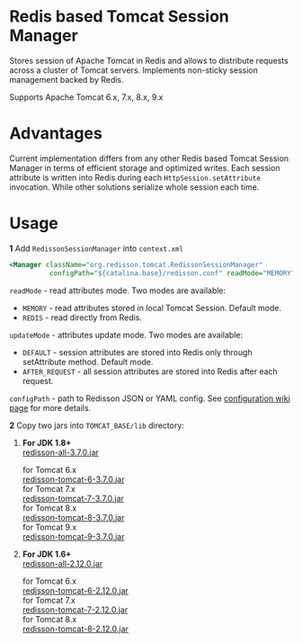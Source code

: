 Redis based Tomcat Session Manager
===

Stores session of Apache Tomcat in Redis and allows to distribute requests across a cluster of Tomcat servers. Implements non-sticky session management backed by Redis.  

Supports Apache Tomcat 6.x, 7.x, 8.x, 9.x

Advantages
===

Current implementation differs from any other Redis based Tomcat Session Manager in terms of efficient storage and optimized writes. Each session attribute is written into Redis during each `HttpSession.setAttribute` invocation. While other solutions serialize whole session each time.

Usage
===

**1** Add `RedissonSessionManager` into `context.xml`
   
   ```xml
<Manager className="org.redisson.tomcat.RedissonSessionManager"
	         configPath="${catalina.base}/redisson.conf" readMode="MEMORY" updateMode="DEFAULT"/>
   ```
   `readMode` - read attributes mode. Two modes are available:
   * `MEMORY` - read attributes stored in local Tomcat Session. Default mode.
   * `REDIS` - read directly from Redis.  

   `updateMode` - attributes update mode. Two modes are available:
   * `DEFAULT` - session attributes are stored into Redis only through setAttribute method. Default mode.
   * `AFTER_REQUEST` - all session attributes are stored into Redis after each request.

   `configPath` - path to Redisson JSON or YAML config. See [configuration wiki page](https://github.com/redisson/redisson/wiki/2.-Configuration) for more details.


**2** Copy two jars into `TOMCAT_BASE/lib` directory:
  
1. __For JDK 1.8+__  
      [redisson-all-3.7.0.jar](https://repository.sonatype.org/service/local/artifact/maven/redirect?r=central-proxy&g=org.redisson&a=redisson-all&v=3.7.0&e=jar)
  
      for Tomcat 6.x  
      [redisson-tomcat-6-3.7.0.jar](https://repository.sonatype.org/service/local/artifact/maven/redirect?r=central-proxy&g=org.redisson&a=redisson-tomcat-6&v=3.7.0&e=jar)  
      for Tomcat 7.x  
      [redisson-tomcat-7-3.7.0.jar](https://repository.sonatype.org/service/local/artifact/maven/redirect?r=central-proxy&g=org.redisson&a=redisson-tomcat-7&v=3.7.0&e=jar)  
      for Tomcat 8.x  
      [redisson-tomcat-8-3.7.0.jar](https://repository.sonatype.org/service/local/artifact/maven/redirect?r=central-proxy&g=org.redisson&a=redisson-tomcat-8&v=3.7.0&e=jar)  
      for Tomcat 9.x  
      [redisson-tomcat-9-3.7.0.jar](https://repository.sonatype.org/service/local/artifact/maven/redirect?r=central-proxy&g=org.redisson&a=redisson-tomcat-9&v=3.7.0&e=jar)  
  
2. __For JDK 1.6+__  
      [redisson-all-2.12.0.jar](https://repository.sonatype.org/service/local/artifact/maven/redirect?r=central-proxy&g=org.redisson&a=redisson-all&v=2.12.0&e=jar)
  
      for Tomcat 6.x  
      [redisson-tomcat-6-2.12.0.jar](https://repository.sonatype.org/service/local/artifact/maven/redirect?r=central-proxy&g=org.redisson&a=redisson-tomcat-6&v=2.12.0&e=jar)  
      for Tomcat 7.x  
      [redisson-tomcat-7-2.12.0.jar](https://repository.sonatype.org/service/local/artifact/maven/redirect?r=central-proxy&g=org.redisson&a=redisson-tomcat-7&v=2.12.0&e=jar)  
      for Tomcat 8.x  
      [redisson-tomcat-8-2.12.0.jar](https://repository.sonatype.org/service/local/artifact/maven/redirect?r=central-proxy&g=org.redisson&a=redisson-tomcat-8&v=2.12.0&e=jar)  


